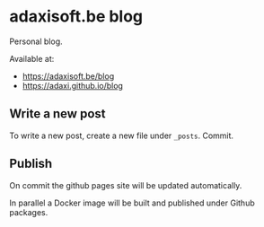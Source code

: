 adaxisoft.be blog
=================

Personal blog.

Available at:
 * https://adaxisoft.be/blog
 * https://adaxi.github.io/blog

Write a new post
----------------

To write a new post, create a new file under `_posts`. Commit.

Publish
-------

On commit the github pages site will be updated automatically.

In parallel a Docker image will be built and published under Github packages.